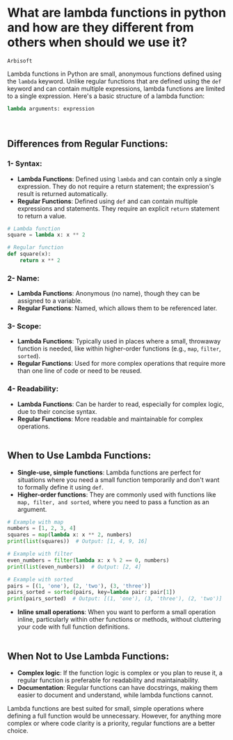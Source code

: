 # What are lambda functions in python and how are they different from others when should we use it?

`Arbisoft`

Lambda functions in Python are small, anonymous functions defined using the `lambda` keyword. Unlike regular functions that are defined using the `def` keyword and can contain multiple expressions, lambda functions are limited to a single expression. Here's a basic structure of a lambda function:

```python
lambda arguments: expression
```
<br>

## Differences from Regular Functions:

### 1-  Syntax:
- <strong>Lambda Functions</strong>: Defined using `lambda` and can contain only a single expression. They do not require a return statement; the expression's result is returned automatically.
- <strong>Regular Functions</strong>: Defined using `def` and can contain multiple expressions and statements. They require an explicit `return` statement to return a value.

```python
# Lambda function
square = lambda x: x ** 2

# Regular function
def square(x):
    return x ** 2
```

### 2-  Name:
- **Lambda Functions**: Anonymous (no name), though they can be assigned to a variable.
- **Regular Functions**: Named, which allows them to be referenced later.

### 3-  Scope:
- **Lambda Functions**: Typically used in places where a small, throwaway function is needed, like within higher-order functions (e.g., `map`, `filter`, `sorted`).
- **Regular Functions**: Used for more complex operations that require more than one line of code or need to be reused.

### 4-  Readability:
- **Lambda Functions**: Can be harder to read, especially for complex logic, due to their concise syntax.
- **Regular Functions**: More readable and maintainable for complex operations.
<br><br>

## When to Use Lambda Functions:
- **Single-use, simple functions**: Lambda functions are perfect for situations where you need a small function temporarily and don't want to formally define it using `def`.
- **Higher-order functions**: They are commonly used with functions like `map, filter, and sorted`, where you need to pass a function as an argument.

```python
# Example with map
numbers = [1, 2, 3, 4]
squares = map(lambda x: x ** 2, numbers)
print(list(squares))  # Output: [1, 4, 9, 16]

# Example with filter
even_numbers = filter(lambda x: x % 2 == 0, numbers)
print(list(even_numbers))  # Output: [2, 4]

# Example with sorted
pairs = [(1, 'one'), (2, 'two'), (3, 'three')]
pairs_sorted = sorted(pairs, key=lambda pair: pair[1])
print(pairs_sorted)  # Output: [(1, 'one'), (3, 'three'), (2, 'two')]
```

- **Inline small operations**: When you want to perform a small operation inline, particularly within other functions or methods, without cluttering your code with full function definitions.
<br><br>

## When Not to Use Lambda Functions:
- **Complex logic**: If the function logic is complex or you plan to reuse it, a regular function is preferable for readability and maintainability.
- **Documentation**: Regular functions can have docstrings, making them easier to document and understand, while lambda functions cannot.


Lambda functions are best suited for small, simple operations where defining a full function would be unnecessary. However, for anything more complex or where code clarity is a priority, regular functions are a better choice.